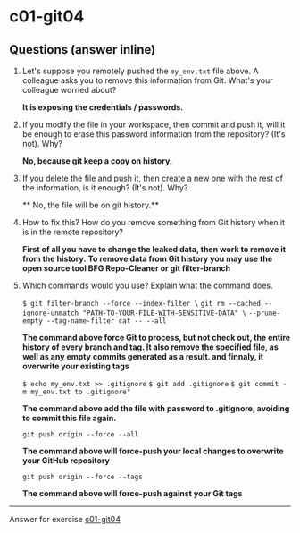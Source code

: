 # c01-git04

## Questions (answer inline)

1. Let's suppose you remotely pushed the `my_env.txt` file above. A colleague asks you to remove this information from Git. What's your colleague worried about?

    **It is exposing the credentials / passwords.**

2. If you modify the file in your workspace, then commit and push it, will it be enough to erase this password information from the repository? (It's not). Why?

   **No, because git keep a copy on history.**

3. If you delete the file and push it, then create a new one with the rest of the information, is it enough? (It's not). Why?

   ** No, the file will be on git history.**


4. How to fix this? How do you remove something from Git history when it is in the remote repository?

    **First of all you have to change the leaked data, then work to remove it from the history.**
    **To remove data from Git history you may use the open source tool BFG Repo-Cleaner or git filter-branch**



5. Which commands would you use? Explain what the command does.

    `$ git filter-branch --force --index-filter \`
    `git rm --cached --ignore-unmatch "PATH-TO-YOUR-FILE-WITH-SENSITIVE-DATA" \`
    `--prune-empty --tag-name-filter cat -- --all`

    **The command above force Git to process, but not check out, the entire history of every branch and tag. It also remove the specified file, as well as any empty commits generated as a result. and finnaly, it overwrite your existing tags**

    `$ echo my_env.txt >> .gitignore`
    `$ git add .gitignore`
    `$ git commit -m my_env.txt to .gitignore"`

    **The command above add the file with password to .gitignore, avoiding to commit this file again.**

    `git push origin --force --all` 

    **The command above will force-push your local changes to overwrite your GitHub repository**

    `git push origin --force --tags`

    **The command above will force-push against your Git tags**


***
Answer for exercise [c01-git04](https://github.com/devopsacademyau/academy/blob/23cc1dfa31e85651e3cdc1b0ef38da21518841ba/classes/01class/exercises/c01-git04/README.md)
